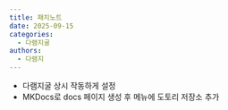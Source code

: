 ```yaml
---
title: 패치노트
date: 2025-09-15
categories:
  - 다램지굴
authors:
  - 다램지
---
```

- 다램지굴 상시 작동하게 설정
- MKDocs로 docs 페이지 생성 후 메뉴에 도토리 저장소 추가
